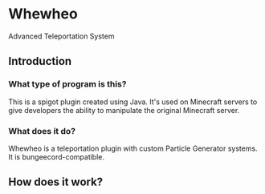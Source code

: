 # Whewheo
Advanced Teleportation System

## Introduction
### What type of program is this?
This is a spigot plugin created using Java. It's used on Minecraft servers to give developers the ability to manipulate the original Minecraft server.

### What does it do?
Whewheo is a teleportation plugin with custom Particle Generator systems. It is bungeecord-compatible.

## How does it work?
